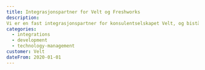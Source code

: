 ```yaml
---
title: Integrasjonspartner for Velt og Freshworks
description:
Vi er en fast integrasjonspartner for konsulentselskapet Velt, og bistår de med å lage integrasjoner mot løsninger fra Freshworks. Blant annet en har vi utviklet en integrasjon mellom Freshservice og SM9 for Sjøfartsdirektoratet.
categories:
  - integrations
  - development
  - technology-management
customer: Velt
dateFrom: 2020-01-01
---
```

